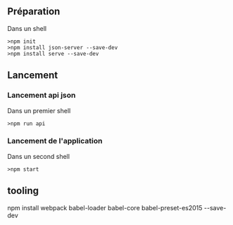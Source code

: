 
## Préparation

Dans un shell

```
>npm init
>npm install json-server --save-dev
>npm install serve --save-dev
```

## Lancement

### Lancement api json

Dans un premier shell

```
>npm run api
```

### Lancement de l'application

Dans un second shell

```
>npm start
```

## tooling

npm install webpack babel-loader babel-core babel-preset-es2015 --save-dev  